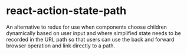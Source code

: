 # react-action-state-path
An alternative to redux for use when components choose children dynamically based on user input and where simplified state needs to be recorded in the URL path so that users can use the back and forward browser operation and link directly to a path.
